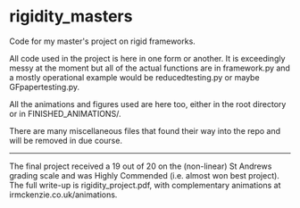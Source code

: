 # rigidity_masters
Code for my master's project on rigid frameworks.

All code used in the project is here in one form or another. It is exceedingly messy at the moment but all of the actual functions are in framework.py and a mostly operational example would be reducedtesting.py or maybe GFpapertesting.py.

All the animations and figures used are here too, either in the root directory or in FINISHED_ANIMATIONS/.

There are many miscellaneous files that found their way into the repo and will be removed in due course.

---

The final project received a 19 out of 20 on the (non-linear) St Andrews grading scale and was Highly Commended (i.e. almost won best project).
The full write-up is rigidity_project.pdf, with complementary animations at irmckenzie.co.uk/animations.
